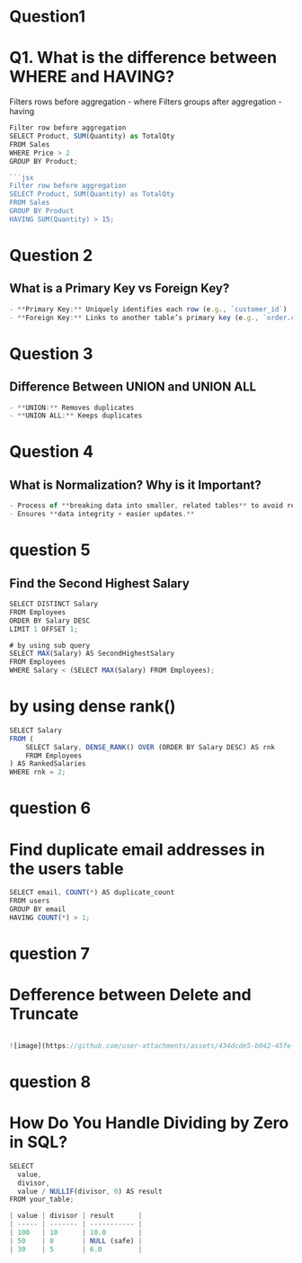 # Question1 
# Q1. What is the difference between WHERE and HAVING?
Filters rows before aggregation - where
Filters groups after aggregation - having

```jsx
Filter row before aggregation
SELECT Product, SUM(Quantity) as TotalQty
FROM Sales
WHERE Price > 2
GROUP BY Product;

```jsx
Filter row before aggregation
SELECT Product, SUM(Quantity) as TotalQty
FROM Sales
GROUP BY Product
HAVING SUM(Quantity) > 15;
```
# Question 2
## What is a Primary Key vs Foreign Key?
```jsx
- **Primary Key:** Uniquely identifies each row (e.g., `customer_id`)
- **Foreign Key:** Links to another table’s primary key (e.g., `order.customer_id`)
```
# Question 3
## Difference Between UNION and UNION ALL

```jsx
- **UNION:** Removes duplicates
- **UNION ALL:** Keeps duplicates
```

# Question 4 
##  What is Normalization? Why is it Important?

```jsx
- Process of **breaking data into smaller, related tables** to avoid redundancy.
- Ensures **data integrity + easier updates.**
```

# question 5 
## Find the Second Highest Salary

```jsx
SELECT DISTINCT Salary
FROM Employees
ORDER BY Salary DESC
LIMIT 1 OFFSET 1;

```


```jsx
# by using sub query
SELECT MAX(Salary) AS SecondHighestSalary
FROM Employees
WHERE Salary < (SELECT MAX(Salary) FROM Employees);

```
# by using dense rank()
```jsx
SELECT Salary
FROM (
    SELECT Salary, DENSE_RANK() OVER (ORDER BY Salary DESC) AS rnk
    FROM Employees
) AS RankedSalaries
WHERE rnk = 2;

```
# question 6 
# Find duplicate email addresses in the users table

```jsx
SELECT email, COUNT(*) AS duplicate_count
FROM users
GROUP BY email
HAVING COUNT(*) > 1;

```

# question 7
# Defference between Delete and Truncate
```jsx

![image](https://github.com/user-attachments/assets/434dcde5-b042-45fe-906d-7f468751456b)


```
# question 8
# How Do You Handle Dividing by Zero in SQL?

```jsx
SELECT 
  value,
  divisor,
  value / NULLIF(divisor, 0) AS result
FROM your_table;

| value | divisor | result      |
| ----- | ------- | ----------- |
| 100   | 10      | 10.0        |
| 50    | 0       | NULL (safe) |
| 30    | 5       | 6.0         |

```

